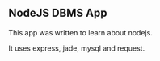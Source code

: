 ## NodeJS DBMS App

This app was written to learn about nodejs.

It uses express, jade, mysql and request.
